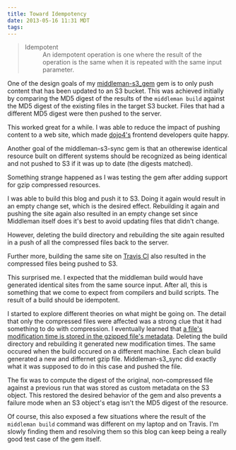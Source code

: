```yaml
---
title: Toward Idempotency
date: 2013-05-16 11:31 MDT
tags:
---
```

<blockquote>
<dl>
<dt>Idempotent</dt>
<dd>
An idempotent operation is one where the result of the operation is the
same when it is repeated with the same input parameter.
</dd>
</dl>
</blockquote>

One of the design goals of my
[middleman-s3_gem](https://github.com/fredjean/middleman-s3_sync) gem is
to only push content that has been updated to an S3 bucket. This was
achieved initially by comparing the MD5 digest of the results of
the ```middleman build``` against the MD5 digest of the existing files
in the target S3 bucket. Files that had a different MD5 digest were then
pushed to the server.

This worked great for a while. I was able to reduce the impact of
pushing content to a web site, which made [dojo4's](http://dojo4.com)
frontend developers quite happy.

Another goal of the middleman-s3-sync gem is that an otherewise
identical resource built on different systems should be recognized as
being identical and not pushed to S3 if it was up to date (the digests
matched).

Something strange happened as I was testing the gem after adding support
for gzip compressed resources.

I was able to build this blog and push it
to S3. Doing it again would result in an empty change set, which is the
desired effect. Rebuilding it again and pushing the site again also
resulted in an empty change set since Middleman itself does it's best to
avoid updating files that didn't change.

However, deleting the build directory and rebuilding the site again resulted in a
push of all the compressed files back to the server.

Further more, building the same site on [Travis CI](https://travis-ci.org/fredjean/fredjean.net) also
resulted in the compressed files being pushed to S3.

This surprised me. I expected that the middleman build would have
generated identical sites from the same source input. After all, this is
something that we come to expect from compilers and build scripts. The
result of a build should be idempotent.

I started to explore different theories on what might be going on. The
detail that only the compressed files were affected was a strong clue
that it had something to do with compression. I eventually learned that
[a file's modification time is stored in the gzipped file's metadata](http://www.dotnetperls.com/gzip-header). Deleting
the build directory and rebuilding it generated new modification times.
The same occured when the build occured on a different machine. Each
clean build generated a new and differnet gzip file. Middleman-s3_sync
did exactly what it was supposed to do in this case and pushed the file.

The fix was to compute the digest of the original, non-compressed file
against a previous run that was stored as custom metadata on the S3
object. This restored the desired behavior of the gem and also prevents
a failure mode when an S3 object's etag isn't the MD5 digest of the
resource.

Of course, this also exposed a few situations where the result of the
```middleman build``` command was different on my laptop and on Travis.
I'm slowly finding them and resolving them so this blog can keep being a
really good test case of the gem itself.
